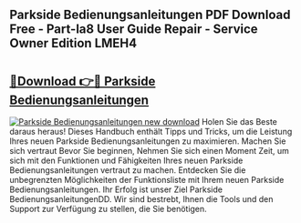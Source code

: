 ## Parkside Bedienungsanleitungen PDF Download Free - Part-la8 User Guide Repair - Service Owner Edition LMEH4

# <h2><a href="http://df2ivr.blite.top/?on=Parkside+Bedienungsanleitungen">🔗Download 👉🔴 Parkside Bedienungsanleitungen</a></h2>

[![Parkside Bedienungsanleitungen new download](https://i.imgur.com/lujVjoI.png)](http://df2ivr.blite.top/?on=Parkside+Bedienungsanleitungen)
Holen Sie das Beste daraus heraus! Dieses Handbuch enthält Tipps und Tricks, um die Leistung Ihres neuen Parkside Bedienungsanleitungen zu maximieren. Machen Sie sich vertraut Bevor Sie beginnen, Nehmen Sie sich einen Moment Zeit, um sich mit den Funktionen und Fähigkeiten Ihres neuen Parkside Bedienungsanleitungen vertraut zu machen. Entdecken Sie die unbegrenzten Möglichkeiten der Funktionsliste mit Ihrem neuen Parkside Bedienungsanleitungen. Ihr Erfolg ist unser Ziel Parkside BedienungsanleitungenDD. Wir sind bestrebt, Ihnen die Tools und den Support zur Verfügung zu stellen, die Sie benötigen.
